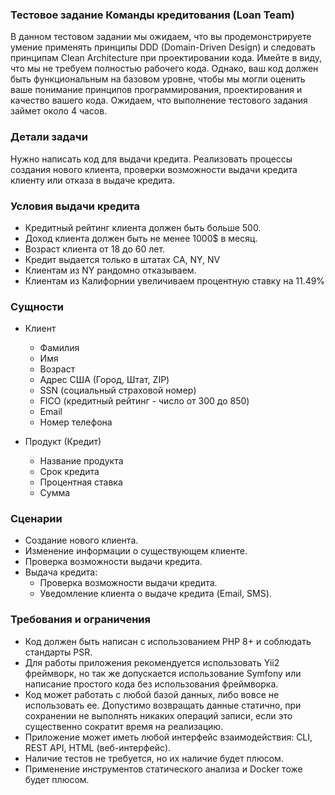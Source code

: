 ### Тестовое задание Команды кредитования (Loan Team)
В данном тестовом задании мы ожидаем, что вы продемонстрируете умение применять принципы DDD (Domain-Driven Design) и следовать принципам Clean Architecture при проектировании кода.
Имейте в виду, что мы не требуем полностью рабочего кода. Однако, ваш код должен быть функциональным на базовом уровне, чтобы мы могли оценить ваше понимание принципов программирования, проектирования и качество вашего кода.
Ожидаем, что выполнение тестового задания займет около 4 часов.

### Детали задачи
Нужно написать код для выдачи кредита. Реализовать процессы создания нового клиента, проверки возможности выдачи кредита клиенту или отказа в выдаче кредита.

### Условия выдачи кредита
- Кредитный рейтинг клиента должен быть больше 500.
- Доход клиента должен быть не менее 1000$ в месяц.
- Возраст клиента от 18 до 60 лет.
- Кредит выдается только в штатах CA, NY, NV
- Клиентам из NY рандомно отказываем.
- Клиентам из Калифорнии увеличиваем процентную ставку на 11.49%

### Сущности
- Клиент
    - Фамилия
    - Имя
    - Возраст
    - Адрес США (Город, Штат, ZIP)
    - SSN (социальный страховой номер)
    - FICO (кредитный рейтинг - число от 300 до 850)
    - Email
    - Номер телефона

- Продукт (Кредит)
    - Название продукта
    - Срок кредита
    - Процентная ставка
    - Сумма

### Сценарии
- Создание нового клиента.
- Изменение информации о существующем клиенте.
- Проверка возможности выдачи кредита.
- Выдача кредита:
    - Проверка возможности выдачи кредита.
    - Уведомление клиента о выдаче кредита (Email, SMS).

### Требования и ограничения
- Код должен быть написан с использованием PHP 8+ и соблюдать стандарты PSR.
- Для работы приложения рекомендуется использовать Yii2 фреймворк, но так же допускается использование Symfony или написание простого кода без использования фреймворка.
- Код может работать с любой базой данных, либо вовсе не использовать ее. Допустимо возвращать данные статично, при сохранении не выполнять никаких операций записи, если это существенно сократит время на реализацию.
- Приложение может иметь любой интерфейс взаимодействия: CLI, REST API, HTML (веб-интерфейс).
- Наличие тестов не требуется, но их наличие будет плюсом.
- Применение инструментов статического анализа и Docker тоже будет плюсом.